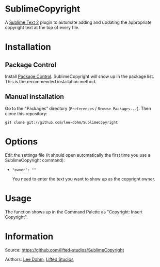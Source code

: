 # SublimeCopyright

A [Sublime Text 2](http://www.sublimetext.com/) plugin to automate adding and updating the appropriate copyright text at the top of every file.

# Installation

## Package Control

Install [Package Control](http://wbond.net/sublime_packages/package_control).  SublimeCopyright will show up in the package list.  This is the recommended installation method.

## Manual installation

Go to the "Packages" directory (`Preferences` / `Browse Packages...`).  Then clone this repository:

    git clone git://github.com/lee-dohm/SublimeCopyright

# Options

Edit the settings file (it should open automatically the first time you use a SublimeCopyright command):

*   `"owner": ""`

    You need to enter the text you want to show up as the copyright owner.

# Usage

The function shows up in the Command Palette as "Copyright: Insert Copyright".

# Information

Source: https://github.com/lifted-studios/SublimeCopyright

Authors: [Lee Dohm](https://github.com/lee-dohm/), [Lifted Studios](https://github.com/lifted-studios/)
